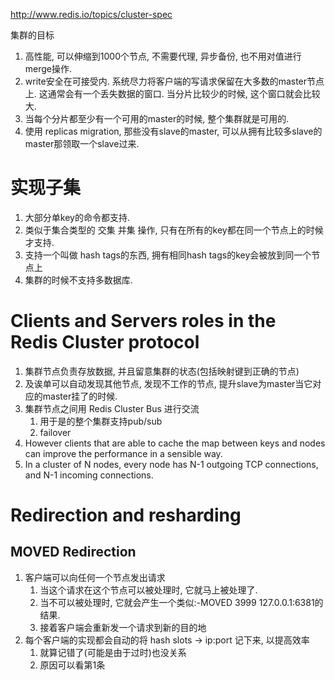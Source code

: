 http://www.redis.io/topics/cluster-spec

集群的目标
1. 高性能, 可以伸缩到1000个节点, 不需要代理, 异步备份, 也不用对值进行merge操作.
2. write安全在可接受内. 系统尽力将客户端的写请求保留在大多数的master节点上. 这通常会有一个丢失数据的窗口. 当分片比较少的时候, 这个窗口就会比较大.
3. 当每个分片都至少有一个可用的master的时候, 整个集群就是可用的.
4. 使用 replicas migration, 那些没有slave的master, 可以从拥有比较多slave的master那领取一个slave过来.

# 实现子集 #
1. 大部分单key的命令都支持.
2. 类似于集合类型的 交集 并集 操作, 只有在所有的key都在同一个节点上的时候才支持.
3. 支持一个叫做 hash tags的东西, 拥有相同hash tags的key会被放到同一个节点上
4. 集群的时候不支持多数据库.

# Clients and Servers roles in the Redis Cluster protocol #
1. 集群节点负责存放数据, 并且留意集群的状态(包括映射键到正确的节点)
2. 及诶单可以自动发现其他节点, 发现不工作的节点, 提升slave为master当它对应的master挂了的时候.
3. 集群节点之间用 Redis Cluster Bus 进行交流
	1. 用于是的整个集群支持pub/sub
	2. failover
4. However clients that are able to cache the map between keys and nodes can improve the performance in a sensible way.
5. In a cluster of N nodes, every node has N-1 outgoing TCP connections, and N-1 incoming connections.

# Redirection and resharding #
## MOVED Redirection ##
1. 客户端可以向任何一个节点发出请求
	1. 当这个请求在这个节点可以被处理时, 它就马上被处理了.
	2. 当不可以被处理时, 它就会产生一个类似:-MOVED 3999 127.0.0.1:6381的结果.
	3. 接着客户端会重新发一个请求到新的目的地
2. 每个客户端的实现都会自动的将 hash slots -> ip:port 记下来, 以提高效率
	1. 就算记错了(可能是由于过时)也没关系
	2. 原因可以看第1条